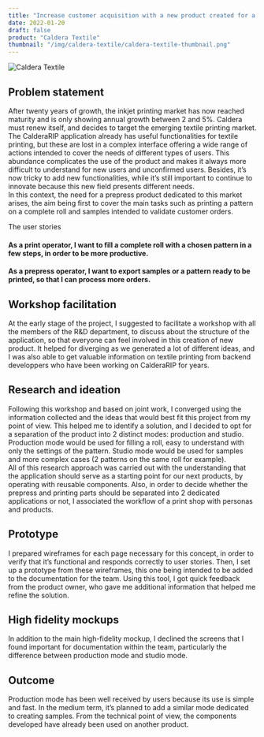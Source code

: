 ```yaml
---
title: "Increase customer acquisition with a new product created for a vertical approach"
date: 2022-01-20
draft: false
product: "Caldera Textile"
thumbnail: "/img/caldera-textile/caldera-textile-thumbnail.png"
---
```


<img src="/img/caldera-textile/caldera-textile-thumbnail-3x.png" class="sm-img mb-6" alt="Caldera Textile">

<section>

## Problem statement
After twenty years of growth, the inkjet printing market has now reached maturity and is only showing annual growth between 2 and 5%. Caldera must renew itself, and decides to target the emerging textile printing market.  
The CalderaRIP application already has useful functionalities for textile printing, but these are lost in a complex interface offering a wide range of actions intended to cover the needs of different types of users. This abundance complicates the use of the product and makes it always more difficult to understand for new users and unconfirmed users. Besides, it’s now tricky
to add new functionalities, while it’s still important to continue to innovate because this new field presents different needs.  
In this context, the need for a prepress product dedicated to this market arises, the aim being first to cover the main tasks such as printing a pattern on a complete roll and samples intended to validate customer orders.

</section>

<section>
<div class="sm-card">
    
<p class="sm-card-title">The user stories</p>

#### As a print operator, I want to fill a complete roll with a chosen pattern in a few steps, in order to be more productive.  

#### As a prepress operator, I want to export samples or a pattern ready to be printed, so that I can process more orders.

</div>
</section>

<section>

## Workshop facilitation
At the early stage of the project, I suggested to facilitate a workshop with all the members of the R&D department, to discuss about the structure of the application, so that everyone can feel involved in this creation of new product. It helped for diverging as we generated a lot of different ideas, and I was also able to get valuable information on textile printing from backend developpers who have been working on CalderaRIP for years.

</section>

<section>

## Research and ideation
Following this workshop and based on joint work, I converged using the information collected and the ideas that would best fit this project from my point of view.
This helped me to identify a solution, and I decided to opt for a separation of the product into 2 distinct modes: production and studio. Production mode would be used for filling a roll, easy to understand with only the settings of the pattern. Studio mode would be used for samples and more complex cases (2 patterns on the same roll for example).  
All of this research approach was carried out with the understanding that the application should serve as a starting point for our next products, by operating with reusable components.
Also, in order to decide whether the prepress and printing parts should be separated into 2 dedicated applications or not, I associated the workflow of a print shop with personas and products.

</section>

<section>

## Prototype
I prepared wireframes for each page necessary for this concept, in order to verify that it’s functional and responds correctly to user stories. Then, I set up a prototype from these wireframes, this one being intended to be added to the documentation for the team. Using this tool, I got quick feedback from the product owner, who gave me additional information that helped me refine the solution.

</section>

<section>

## High fidelity mockups
In addition to the main high-fidelity mockup, I declined the screens that I found important for documentation within the team, particularly the difference between production mode and studio mode.

</section>

<section>

## Outcome
Production mode has been well received by users because its use is simple and fast. In the medium term, it’s planned to add a similar mode dedicated to creating samples. From the technical point of view, the components developed have already been used on another product.

</section>